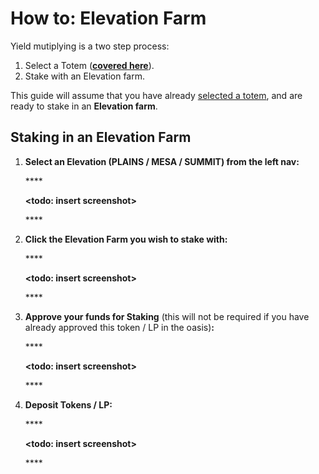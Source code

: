 # How to: Elevation Farm

Yield mutiplying is a two step process:

1. Select a Totem \([**covered here**](../totem/selecting-totem.md)\).
2. Stake with an Elevation farm.

This guide will assume that you have already [selected a totem](../totem/selecting-totem.md), and are ready to stake in an **Elevation farm**.

## Staking in an Elevation Farm

1. **Select an Elevation \(PLAINS / MESA / SUMMIT\) from the left nav:**

   \*\*\*\*

   **&lt;todo: insert screenshot&gt;**

   \*\*\*\*

2. **Click the Elevation Farm you wish to stake with:**

   \*\*\*\*

   **&lt;todo: insert screenshot&gt;**

   \*\*\*\*

3. **Approve your funds for Staking** \(this will not be required if you have already approved this token / LP in the oasis\)**:**

   \*\*\*\*

   **&lt;todo: insert screenshot&gt;**

   \*\*\*\*

4. **Deposit Tokens / LP:**

   \*\*\*\*

   **&lt;todo: insert screenshot&gt;**

   \*\*\*\*

